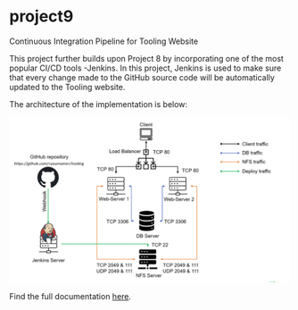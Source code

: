 # project9
Continuous Integration Pipeline for Tooling Website

This project further builds upon Project 8 by incorporating one of the most popular CI/CD tools -Jenkins. In this project, Jenkins is used to make sure that every change made to the GitHub source code will be automatically updated to the Tooling website.

The architecture of the implementation is below:

![Architecture](./media/archy.png)

Find the full documentation [here](https://github.com/enyioman/project9/blob/main/project9.md).
